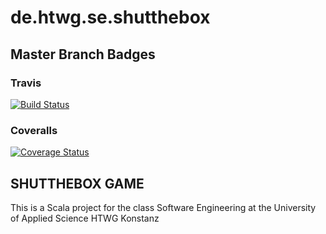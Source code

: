 # de.htwg.se.shutthebox

## Master Branch Badges
### Travis
[![Build Status](https://travis-ci.org/LugsoIn2/de.htwg.se.shutthebox.svg?branch=master)](https://travis-ci.org/LugsoIn2/de.htwg.se.shutthebox)
### Coveralls
[![Coverage Status](https://coveralls.io/repos/github/LugsoIn2/de.htwg.se.shutthebox/badge.svg?branch=master)](https://coveralls.io/github/LugsoIn2/de.htwg.se.shutthebox?branch=master)

## SHUTTHEBOX GAME
This is a Scala project for the class Software Engineering at the University of Applied Science HTWG Konstanz